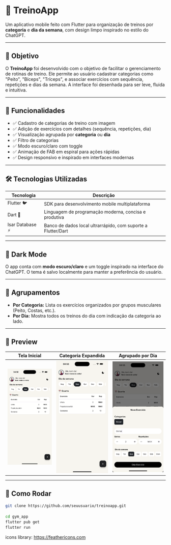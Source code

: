 # 💪 TreinoApp

Um aplicativo mobile feito com Flutter para organização de treinos por **categoria** e **dia da semana**, com design limpo inspirado no estilo do ChatGPT.

---

## 🧭 Objetivo

O **TreinoApp** foi desenvolvido com o objetivo de facilitar o gerenciamento de rotinas de treino. Ele permite ao usuário cadastrar categorias como "Peito", "Bíceps", "Tríceps", e associar exercícios com sequência, repetições e dias da semana. A interface foi desenhada para ser leve, fluida e intuitiva.

---

## 📱 Funcionalidades

- ✅ Cadastro de categorias de treino com imagem
- ✅ Adição de exercícios com detalhes (sequência, repetições, dia)
- ✅ Visualização agrupada por **categoria** ou **dia**
- ✅ Filtro de categorias
- ✅ Modo escuro/claro com toggle
- ✅ Animação de FAB em espiral para ações rápidas
- ✅ Design responsivo e inspirado em interfaces modernas

---

## 🛠️ Tecnologias Utilizadas

| Tecnologia         | Descrição                                                   |
|--------------------|--------------------------------------------------------------|
| Flutter 🐦          | SDK para desenvolvimento mobile multiplataforma              |
| Dart 💙             | Linguagem de programação moderna, concisa e produtiva        |
| Isar Database ⚡     | Banco de dados local ultrarrápido, com suporte a Flutter/Dart |

---

## 🌙 Dark Mode

O app conta com **modo escuro/claro** e um toggle inspirado na interface do ChatGPT. O tema é salvo localmente para manter a preferência do usuário.

---

## 🎯 Agrupamentos

- **Por Categoria:** Lista os exercícios organizados por grupos musculares (Peito, Costas, etc.).
- **Por Dia:** Mostra todos os treinos do dia com indicação da categoria ao lado.

---

## 📸 Preview

| Tela Inicial | Categoria Expandida | Agrupado por Dia |
|--------------|---------------------|------------------|
| ![tela](screenshot/demo_01.png) | ![categoria](screenshot/demo_01.png) | ![dia](screenshot/demo_02.png) |

---

## 🚀 Como Rodar

```bash
git clone https://github.com/seuusuario/treinoapp.git

cd gym_app
flutter pub get
flutter run
```

icons library: https://feathericons.com